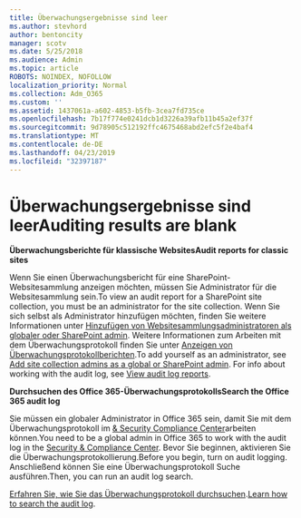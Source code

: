 ```yaml
---
title: Überwachungsergebnisse sind leer
ms.author: stevhord
author: bentoncity
manager: scotv
ms.date: 5/25/2018
ms.audience: Admin
ms.topic: article
ROBOTS: NOINDEX, NOFOLLOW
localization_priority: Normal
ms.collection: Adm_O365
ms.custom: ''
ms.assetid: 1437061a-a602-4853-b5fb-3cea7fd735ce
ms.openlocfilehash: 7b17f774e0241dcb1d3226a39afb11b45a2ef37f
ms.sourcegitcommit: 9d78905c512192ffc4675468abd2efc5f2e4baf4
ms.translationtype: MT
ms.contentlocale: de-DE
ms.lasthandoff: 04/23/2019
ms.locfileid: "32397187"
---
```

# <a name="auditing-results-are-blank"></a><span data-ttu-id="a33ab-102">Überwachungsergebnisse sind leer</span><span class="sxs-lookup"><span data-stu-id="a33ab-102">Auditing results are blank</span></span>

 <span data-ttu-id="a33ab-103">**Überwachungsberichte für klassische Websites**</span><span class="sxs-lookup"><span data-stu-id="a33ab-103">**Audit reports for classic sites**</span></span>
  
<span data-ttu-id="a33ab-104">Wenn Sie einen Überwachungsbericht für eine SharePoint-Websitesammlung anzeigen möchten, müssen Sie Administrator für die Websitesammlung sein.</span><span class="sxs-lookup"><span data-stu-id="a33ab-104">To view an audit report for a SharePoint site collection, you must be an administrator for the site collection.</span></span> <span data-ttu-id="a33ab-105">Wenn Sie sich selbst als Administrator hinzufügen möchten, finden Sie weitere Informationen unter [Hinzufügen von Websitesammlungsadministratoren als globaler oder SharePoint admin](https://go.microsoft.com/fwlink/?linkid=869390). Weitere Informationen zum Arbeiten mit dem Überwachungsprotokoll finden Sie unter [Anzeigen von Überwachungsprotokollberichten](https://go.microsoft.com/fwlink/?linkid=395237).</span><span class="sxs-lookup"><span data-stu-id="a33ab-105">To add yourself as an administrator, see [Add site collection admins as a global or SharePoint admin](https://go.microsoft.com/fwlink/?linkid=869390). For info about working with the audit log, see [View audit log reports](https://go.microsoft.com/fwlink/?linkid=395237).</span></span> 
  
 <span data-ttu-id="a33ab-106">**Durchsuchen des Office 365-Überwachungsprotokolls**</span><span class="sxs-lookup"><span data-stu-id="a33ab-106">**Search the Office 365 audit log**</span></span>
  
<span data-ttu-id="a33ab-107">Sie müssen ein globaler Administrator in Office 365 sein, damit Sie mit dem Überwachungsprotokoll im [ &amp; Security Compliance Center](https://protection.office.com)arbeiten können.</span><span class="sxs-lookup"><span data-stu-id="a33ab-107">You need to be a global admin in Office 365 to work with the audit log in the [Security &amp; Compliance Center](https://protection.office.com).</span></span> <span data-ttu-id="a33ab-108">Bevor Sie beginnen, aktivieren Sie die Überwachungsprotokollierung.</span><span class="sxs-lookup"><span data-stu-id="a33ab-108">Before you begin, turn on audit logging.</span></span> <span data-ttu-id="a33ab-109">Anschließend können Sie eine Überwachungsprotokoll Suche ausführen.</span><span class="sxs-lookup"><span data-stu-id="a33ab-109">Then, you can run an audit log search.</span></span> 
  
<span data-ttu-id="a33ab-110">[Erfahren Sie, wie Sie das Überwachungsprotokoll durchsuchen](https://go.microsoft.com/fwlink/?linkid=708432).</span><span class="sxs-lookup"><span data-stu-id="a33ab-110">[Learn how to search the audit log](https://go.microsoft.com/fwlink/?linkid=708432).</span></span>
  

